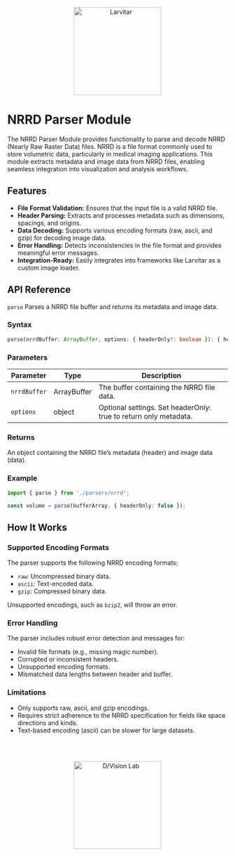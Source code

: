 <div style="text-align: center;">
    <img src="https://assets.pokemon.com/assets/cms2/img/pokedex/full/246.png" alt="Larvitar" height="200" />
</div>

# NRRD Parser Module

The NRRD Parser Module provides functionality to parse and decode NRRD (Nearly Raw Raster Data) files. NRRD is a file format commonly used to store volumetric data, particularly in medical imaging applications. This module extracts metadata and image data from NRRD files, enabling seamless integration into visualization and analysis workflows.

## Features

- **File Format Validation:** Ensures that the input file is a valid NRRD file.
- **Header Parsing:** Extracts and processes metadata such as dimensions, spacings, and origins.
- **Data Decoding:** Supports various encoding formats (raw, ascii, and gzip) for decoding image data.
- **Error Handling:** Detects inconsistencies in the file format and provides meaningful error messages.
- **Integration-Ready:** Easily integrates into frameworks like Larvitar as a custom image loader.

## API Reference

`parse`
Parses a NRRD file buffer and returns its metadata and image data.

### Syntax

```typescript
parse(nrrdBuffer: ArrayBuffer, options: { headerOnly?: boolean }): { header: object, data: TypedArray | null }
```

### Parameters

| Parameter    |	Type	       | Description                                                      |
|--------------|---------------|------------------------------------------------------------------|
| `nrrdBuffer` |	ArrayBuffer	 | The buffer containing the NRRD file data.                        |   
| `options`    |	object	     | Optional settings. Set headerOnly: true to return only metadata. |

### Returns

An object containing the NRRD file’s metadata (header) and image data (data).

### Example

```typescript
import { parse } from './parsers/nrrd';

const volume = parse(bufferArray, { headerOnly: false });
```

## How It Works

### Supported Encoding Formats

The parser supports the following NRRD encoding formats:

  - `raw`: Uncompressed binary data.
  - `ascii`: Text-encoded data.
  - `gzip`: Compressed binary data.

Unsupported encodings, such as `bzip2`, will throw an error.


### Error Handling

The parser includes robust error detection and messages for:

  - Invalid file formats (e.g., missing magic number).
  - Corrupted or inconsistent headers.
  - Unsupported encoding formats.
  - Mismatched data lengths between header and buffer.
  
### Limitations

  - Only supports raw, ascii, and gzip encodings.
  - Requires strict adherence to the NRRD specification for fields like space directions and kinds.
  - Text-based encoding (ascii) can be slower for large datasets.

<br></br>

<div style="text-align: center;">
    <img src="https://press.r1-it.storage.cloud.it/logo_trasparent.png" alt="D/Vision Lab" height="200" />
</div>